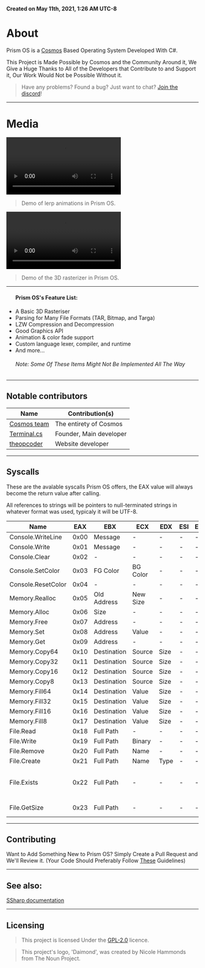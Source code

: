 
<h4>Created on May 11th, 2021, 1:26 AM UTC-8</h4>

# About
Prism OS is a [Cosmos](https://github.com/CosmosOS/Cosmos) Based Operating System Developed With C#.

This Project is Made Possible by Cosmos and the Community Around it, We Give a Huge Thanks to All of the Developers that Contribute to and Support it, Our Work Would Not be Possible Without it.

>Have any problems? Found a bug? Just want to chat? [Join the discord](https://discord.gg/DdERgtGmF6)!

<hr/>

# Media
![Video1](https://cdn.discordapp.com/attachments/893391662942933013/1077402167100592198/2023-02-20_17-25-07.mp4)
> Demo of lerp animations in  Prism OS.

![Video2](https://cdn.discordapp.com/attachments/910378077836689428/1077127455371968614/2023-02-19_19-30-18.mkv)
> Demo of the 3D rasterizer in Prism OS.

<hr/>

<ul>
<h4>Prism OS's Feature List:</h4>
    <li>A Basic 3D Rasteriser</li>
    <li>Parsing for Many File Formats (TAR, Bitmap, and Targa)</li>
    <li>LZW Compression and Decompression</li>
    <li>Good Graphics API</li>
    <li>Animation & color fade support</li>
    <li>Custom language lexer, compiler, and runtime</li>
    <li>And more...</li>
    <h6>Note: Some Of These Items Might Not Be Implemented All The Way</h6>
</ul>

<hr/>

## Notable contributors
| Name                                                  | Contribution(s)              |
|-------------------------------------------------------|------------------------------|
| [Cosmos team](https://github.com/CosmosOS/Cosmos)     | The entirety of Cosmos       |
| [Terminal.cs](https://github.com/terminal-cs)         | Founder, Main developer      |
| [theopcoder](https://github.com/theopcoder)           | Website developer            |

<hr/>

## Syscalls

These are the avalable syscalls Prism OS offers, the EAX value will always become the return value after calling.

All references to strings will be pointers to null-terminated strings in whatever format was used, typicaly it will be UTF-8.

| Name                | EAX  | EBX          | ECX      | EDX  | ESI | EDI | Returns                         |
|---------------------|------|--------------|----------|------|-----|-----|---------------------------------|
| Console.WriteLine   | 0x00 | Message      | -        | -    | -   | -   | -                               |
| Console.Write       | 0x01 | Message      | -        | -    | -   | -   | -                               |
| Console.Clear       | 0x02 | -            | -        | -    | -   | -   | -                               |
| Console.SetColor    | 0x03 | FG Color     | BG Color | -    | -   | -   | -                               |
| Console.ResetColor  | 0x04 | -            | -        | -    | -   | -   | -                               |
| Memory.Realloc      | 0x05 | Old Address  | New Size | -    | -   | -   | New Address                     |
| Memory.Alloc        | 0x06 | Size         | -        | -    | -   | -   | Address                         |
| Memory.Free         | 0x07 | Address      | -        | -    | -   | -   | -                               |
| Memory.Set          | 0x08 | Address      | Value    | -    | -   | -   | -                               |
| Memory.Get          | 0x09 | Address      | -        | -    | -   | -   | Value                           |
| Memory.Copy64       | 0x10 | Destination  | Source   | Size | -   | -   | -                               |
| Memory.Copy32       | 0x11 | Destination  | Source   | Size | -   | -   | -                               |
| Memory.Copy16       | 0x12 | Destination  | Source   | Size | -   | -   | -                               |
| Memory.Copy8        | 0x13 | Destination  | Source   | Size | -   | -   | -                               |
| Memory.Fill64       | 0x14 | Destination  | Value    | Size | -   | -   | -                               |
| Memory.Fill32       | 0x15 | Destination  | Value    | Size | -   | -   | -                               |
| Memory.Fill16       | 0x16 | Destination  | Value    | Size | -   | -   | -                               |
| Memory.Fill8        | 0x17 | Destination  | Value    | Size | -   | -   | -                               |
| File.Read           | 0x18 | Full Path    | -        | -    | -   | -   | Binary                          |
| File.Write          | 0x19 | Full Path    | Binary   | -    | -   | -   | -                               |
| File.Remove         | 0x20 | Full Path    | Name     | -    | -   | -   | -                               |
| File.Create         | 0x21 | Full Path    | Name     | Type | -   | -   | -                               |
| File.Exists         | 0x22 | Full Path    | -        | -    | -   | -   | 0 = False, 1 = File, 2 = Folder |
| File.GetSize        | 0x23 | Full Path    | -        | -    | -   | -   | Size of the file                |

<hr/>

## Contributing

Want to Add Something New to Prism OS? Simply Create a Pull Request and We'll Review it. (Your Code Should Preferably Follow [These](https://github.com/Project-Prism/Prism-OS/blob/main/CONTRIBUTING.md) Guidelines)

<hr/>

## See also:
[SSharp documentation](https://github.com/Project-Prism/Prism-OS/tree/main/PrismRuntime/SSharp/README.md)

<hr/>

## Licensing

> This project is licensed Under the [GPL-2.0](https://github.com/Project-Prism/Prism-OS/blob/main/LICENSE) licence.

> This project's logo, 'Daimond', was created by Nicole Hammonds from The Noun Project.

